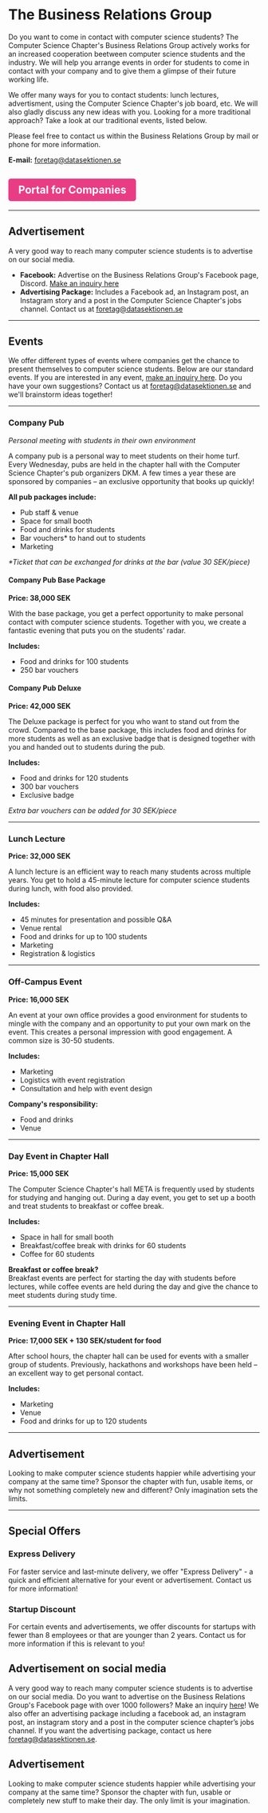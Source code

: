 # The Business Relations Group

Do you want to come in contact with computer science students?
The Computer Science Chapter's Business Relations Group actively works for an increased
cooperation beetween computer science students and the industry. We will help
you arrange events in order for students to come in contact with your company
and to give them a glimpse of their future working life.

We offer many ways for you to contact students: lunch lectures, advertisment,
using the Computer Science Chapter's job board, etc. We will also gladly discuss
any new ideas with you. Looking for a more traditional approach? Take a look at
our traditional events, listed below.

Please feel free to contact us within the Business Relations Group by mail or phone
for more information.

**E-mail:** [foretag@datasektionen.se](mailto:foretag@datasektionen.se)


## <a href="https://nlg.bz/companylinks" style="display: inline-block; padding: 10px 20px; background-color: #E83D84; color: white; text-align: center; text-decoration: none; border-radius: 5px;">Portal for Companies</a>  

---

## Advertisement

A very good way to reach many computer science students is to advertise on our social media.

- **Facebook:** Advertise on the Business Relations Group's Facebook page, Discord. [Make an inquiry here](https://docs.google.com/forms/d/e/1FAIpQLSckG6WdOWUJzq-wQZYSc600Ted_N6PY6QM5l65DILzeyPFZoA/viewform?usp=sf_link)
- **Advertising Package:** Includes a Facebook ad, an Instagram post, an Instagram story and a post in the Computer Science Chapter's jobs channel. Contact us at [foretag@datasektionen.se](mailto:foretag@datasektionen.se)

---

## Events

We offer different types of events where companies get the chance to present themselves to computer science students. Below are our standard events. If you are interested in any event, [make an inquiry here](link). Do you have your own suggestions? Contact us at [foretag@datasektionen.se](mailto:foretag@datasektionen.se) and we'll brainstorm ideas together!

---
### Company Pub

*Personal meeting with students in their own environment*

A company pub is a personal way to meet students on their home turf. Every Wednesday, pubs are held in the chapter hall with the Computer Science Chapter's pub organizers DKM. A few times a year these are sponsored by companies – an exclusive opportunity that books up quickly!

**All pub packages include:**

* Pub staff & venue
* Space for small booth
* Food and drinks for students
* Bar vouchers* to hand out to students
* Marketing

*\*Ticket that can be exchanged for drinks at the bar (value 30 SEK/piece)*



#### Company Pub Base Package
**Price: 38,000 SEK**

With the base package, you get a perfect opportunity to make personal contact with computer science students. Together with you, we create a fantastic evening that puts you on the students' radar.

**Includes:**

* Food and drinks for 100 students
* 250 bar vouchers


#### Company Pub Deluxe
**Price: 42,000 SEK**

The Deluxe package is perfect for you who want to stand out from the crowd. Compared to the base package, this includes food and drinks for more students as well as an exclusive badge that is designed together with you and handed out to students during the pub.

**Includes:**

* Food and drinks for 120 students
* 300 bar vouchers
* Exclusive badge

*Extra bar vouchers can be added for 30 SEK/piece*


---
### Lunch Lecture
**Price: 32,000 SEK**

A lunch lecture is an efficient way to reach many students across multiple years. You get to hold a 45-minute lecture for computer science students during lunch, with food also provided.

**Includes:**

* 45 minutes for presentation and possible Q&A
* Venue rental
* Food and drinks for up to 100 students
* Marketing
* Registration & logistics

---
### Off-Campus Event
**Price: 16,000 SEK**

An event at your own office provides a good environment for students to mingle with the company and an opportunity to put your own mark on the event. This creates a personal impression with good engagement. A common size is 30-50 students.

**Includes:**

* Marketing
* Logistics with event registration
* Consultation and help with event design

**Company's responsibility:**

* Food and drinks
* Venue

---
### Day Event in Chapter Hall
**Price: 15,000 SEK**

The Computer Science Chapter's hall META is frequently used by students for studying and hanging out. During a day event, you get to set up a booth and treat students to breakfast or coffee break.

**Includes:**
* Space in hall for small booth
* Breakfast/coffee break with drinks for 60 students
* Coffee for 60 students

**Breakfast or coffee break?**  
Breakfast events are perfect for starting the day with students before lectures, while coffee events are held during the day and give the chance to meet students during study time.

---
### Evening Event in Chapter Hall
**Price: 17,000 SEK + 130 SEK/student for food**

After school hours, the chapter hall can be used for events with a smaller group of students. Previously, hackathons and workshops have been held – an excellent way to get personal contact.

**Includes:**

* Marketing
* Venue
* Food and drinks for up to 120 students

---

## Advertisement

Looking to make computer science students happier while advertising your company at the same time? Sponsor the chapter with fun, usable items, or why not something completely new and different? Only imagination sets the limits.

---

## Special Offers

### Express Delivery
For faster service and last-minute delivery, we offer "Express Delivery" - a quick and efficient alternative for your event or advertisement. Contact us for more information!

### Startup Discount
For certain events and advertisements, we offer discounts for startups with fewer than 8 employees or that are younger than 2 years. Contact us for more information if this is relevant to you!



## Advertisement on social media

A very good way to reach many computer science students is to advertise on our social media. Do you want to advertise on the Business Relations Group's Facebook page with over 1000 followers? Make an inquiry [here](https://docs.google.com/forms/d/e/1FAIpQLSckG6WdOWUJzq-wQZYSc600Ted_N6PY6QM5l65DILzeyPFZoA/viewform?usp=sf_link)! We also offer an advertising package including  a facebook ad, an instagram post, an instagram story and a post in the computer science chapter’s jobs channel. If you want the advertising package, contact us here [foretag@datasektionen.se](mailto:foretag@datasektionen.se).

## Advertisement

Looking to make computer science students happier while advertising your company
at the same time? Sponsor the chapter with fun, usable or completely new
stuff to make their day. The only limit is your imagination.
